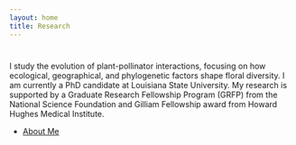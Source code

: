 ```yaml
---
layout: home
title: Research
---
```


# 

I study the evolution of plant-pollinator interactions, focusing on how ecological, geographical, and phylogenetic factors shape floral diversity. I am currently a PhD candidate at Louisiana State University. My research is supported by a Graduate Research Fellowship Program (GRFP) from the National Science Foundation and Gilliam Fellowship award from Howard Hughes Medical Institute. 

- [About Me](/about/)

